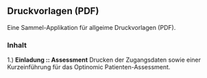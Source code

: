 ## Druckvorlagen (PDF)
Eine Sammel-Applikation für allgeime Druckvorlagen (PDF).    

### Inhalt
1.) **Einladung :: Assessment** Drucken der Zugangsdaten sowie einer Kurzeinführung für das Optinomic Patienten-Assessment.

